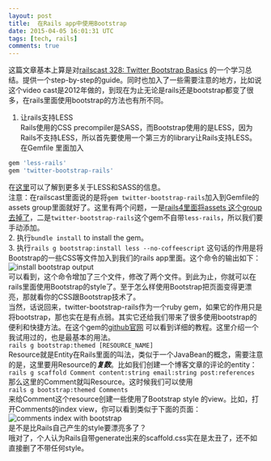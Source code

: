 ```yaml
---
layout: post
title:  在Rails app中使用Bootstrap
date: 2015-04-05 16:01:31 UTC
tags: [tech, rails]
comments: true
---
```

这篇文章基本上算是对[railscast 328: Twitter Bootstrap Basics](http://railscasts.com/episodes/328-twitter-bootstrap-basics) 的一个学习总结。提供一个step-by-step的guide。同时也加入了一些需要注意的地方，比如说这个video cast是2012年做的，到现在为止无论是rails还是bootstrap都变了很多，在rails里面使用bootstrap的方法也有所不同。  

1. 让rails支持LESS  
Rails使用的CSS precompiler是SASS，而Bootstrap使用的是LESS，因为Rails不支持LESS，所以首先要使用一个第三方的library让Rails支持LESS。  
在Gemfile 里面加入

```ruby
gem 'less-rails'
gem 'twitter-bootstrap-rails'
```

在[这里](http://www.sitepoint.com/twitter-bootstrap-less-and-sass-understanding-your-options-for-rails-3-1/)可以了解到更多关于LESS和SASS的信息。  
注意：在railscast里面说的是将`gem twitter-bootstrap-rails`加入到Gemfile的assets group里面就好了。这里有两个问题，一是[rails4里面将assets 这个group 去掉了](http://stackoverflow.com/questions/16406204/why-did-rails4-drop-support-for-assets-group-in-the-gemfile)，二是`twitter-bootstrap-rails`这个gem不自带`less-rails`，所以我们要手动添加。  
2. 执行`bundle install` to install the gem。  
3. 执行`rails g bootstrap:install less --no-coffeescript`
这句话的作用是将Bootstrap的一些CSS等文件加入到我们的rails app里面。这个命令的输出如下：
![install bootstrap output](http://chriszou.com/images/6-install-boostrap-output.png)  
可以看到，这个命令增加了三个文件，修改了两个文件。到此为止，你就可以在rails里面使用Bootstrap的style了。至于怎么样使用Bootstrap把页面变得更漂亮，那就看你的CSS跟Bootstrap技术了。  
当然，话说回来，twitter-bootstrap-rails作为一个ruby gem，如果它的作用只是将bootstrap，那也实在是有点弱。其实它还给我们带来了很多使用bootstrap的便利和快捷方法。在这个gem的[github官网](https://github.com/seyhunak/twitter-bootstrap-rails) 可以看到详细的教程。这里介绍一个我试用过的，也是最基本的用法。  
`rails g bootstrap:themed [RESOURCE_NAME]`  
Resource就是Entity在Rails里面的叫法，类似于一个JavaBean的概念，需要注意的是，这里要用Resource的***复数***。比如我们创建一个博客文章的评论的entity：  
`rails g scaffold Comment content:string email:string post:references`  
那么这里的Comment就叫Resource。这时候我们可以使用  
`rails g bootstrap:themed Comments`  
来给Comment这个resource创建一些使用了Bootstrap style 的view。比如，打开Comments的index view，你可以看到类似于下面的页面：  
![comments index with bootstrap](http://chriszou.com/images/6-comments-index-with-bootstrap.png)  
是不是比Rails自己产生的style要漂亮多了？  
哦对了，个人认为Rails自带generate出来的scaffold.css实在是太丑了，还不如直接删了不带任何style。  
